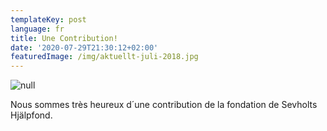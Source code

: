 ```yaml
---
templateKey: post
language: fr
title: Une Contribution!
date: '2020-07-29T21:30:12+02:00'
featuredImage: /img/aktuellt-juli-2018.jpg
---
```

![null](/img/aktuellt-juli-2018.jpg)

Nous sommes très heureux d´une contribution de la fondation de Sevholts Hjälpfond.
